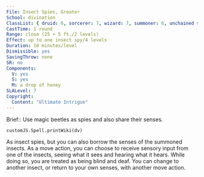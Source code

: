 ```yaml
---
File: Insect Spies, Greater
School: divination
ClassList: { druid: 6, sorcerer: 7, wizard: 7, summoner: 6, unchained summoner: 6, witch: 7 }
CastTime: 1 round
Range: close (25 + 5 ft./2 levels)
Effect: up to one insect spy/4 levels
Duration: 10 minutes/level
Dismissible: yes
SavingThrow: none
SR: no
Components:
  V: yes
  S: yes
  M: a drop of honey
SLALevel: 7
Copyright:
  Content: "Ultimate Intrigue"
---
```

Brief:: Use magic beetles as spies and also share their senses.

```dataviewjs
customJS.Spell.printWiki(dv)
```

As insect spies, but you can also borrow the senses of the summoned insects. As a move action, you can choose to receive sensory input from one of the insects, seeing what it sees and hearing what it hears. While doing so, you are treated as being blind and deaf. You can change to another insect, or return to your own senses, with another move action.

